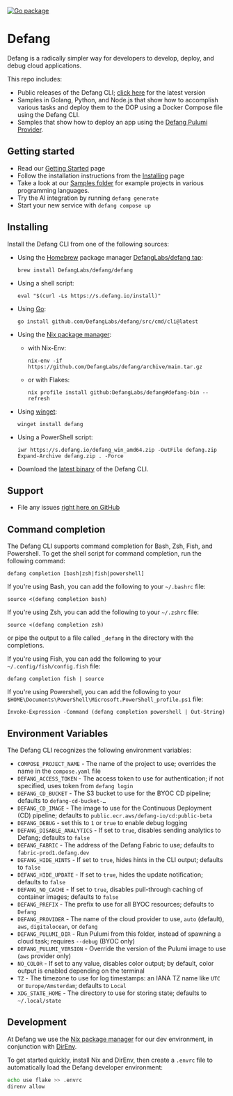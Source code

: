 [![Go package](https://github.com/DefangLabs/defang/actions/workflows/go.yml/badge.svg?branch=main)](https://github.com/DefangLabs/defang/actions/workflows/go.yml)

# Defang

Defang is a radically simpler way for developers to develop, deploy, and debug cloud applications.

This repo includes:

- Public releases of the Defang CLI; [click here](https://github.com/DefangLabs/defang/releases/latest/) for the latest version
- Samples in Golang, Python, and Node.js that show how to accomplish various tasks and deploy them to the DOP using a Docker Compose file using the Defang CLI.
- Samples that show how to deploy an app using the [Defang Pulumi Provider](https://github.com/DefangLabs/pulumi-defang).

## Getting started

- Read our [Getting Started](https://docs.defang.io/docs/getting-started) page
- Follow the installation instructions from the [Installing](https://docs.defang.io/docs/getting-started/installing) page
- Take a look at our [Samples folder](https://github.com/DefangLabs/defang/tree/main/samples) for example projects in various programming languages.
- Try the AI integration by running `defang generate`
- Start your new service with `defang compose up`

## Installing

Install the Defang CLI from one of the following sources:

* Using the [Homebrew](https://brew.sh) package manager [DefangLabs/defang tap](https://github.com/DefangLabs/homebrew-defang):
  ```
  brew install DefangLabs/defang/defang
  ```

* Using a shell script:
  ```
  eval "$(curl -Ls https://s.defang.io/install)"
  ```

* Using [Go](https://go.dev):
  ```
  go install github.com/DefangLabs/defang/src/cmd/cli@latest
  ```

* Using the [Nix package manager](https://nixos.org):
  - with Nix-Env:
    ```
    nix-env -if https://github.com/DefangLabs/defang/archive/main.tar.gz
    ```
  - or with Flakes:
    ```
    nix profile install github:DefangLabs/defang#defang-bin --refresh
    ```

* Using [winget](https://learn.microsoft.com/en-us/windows/package-manager/winget/):
  ```
  winget install defang
  ```

* Using a PowerShell script:
  ```
  iwr https://s.defang.io/defang_win_amd64.zip -OutFile defang.zip
  Expand-Archive defang.zip . -Force
  ```

* Download the [latest binary](https://github.com/DefangLabs/defang/releases/latest/) of the Defang CLI.

## Support

- File any issues [right here on GitHub](https://github.com/DefangLabs/defang/issues)

## Command completion

The Defang CLI supports command completion for Bash, Zsh, Fish, and Powershell. To get the shell script for command completion, run the following command:

```
defang completion [bash|zsh|fish|powershell]
```

If you're using Bash, you can add the following to your `~/.bashrc` file:

```
source <(defang completion bash)
```

If you're using Zsh, you can add the following to your `~/.zshrc` file:

```
source <(defang completion zsh)
```

or pipe the output to a file called `_defang` in the directory with the completions.

If you're using Fish, you can add the following to your `~/.config/fish/config.fish` file:

```
defang completion fish | source
```

If you're using Powershell, you can add the following to your `$HOME\Documents\PowerShell\Microsoft.PowerShell_profile.ps1` file:

```
Invoke-Expression -Command (defang completion powershell | Out-String)
```

## Environment Variables

The Defang CLI recognizes the following environment variables:

- `COMPOSE_PROJECT_NAME` - The name of the project to use; overrides the name in the `compose.yaml` file
- `DEFANG_ACCESS_TOKEN` - The access token to use for authentication; if not specified, uses token from `defang login`
- `DEFANG_CD_BUCKET` - The S3 bucket to use for the BYOC CD pipeline; defaults to `defang-cd-bucket-…`
- `DEFANG_CD_IMAGE` - The image to use for the Continuous Deployment (CD) pipeline; defaults to `public.ecr.aws/defang-io/cd:public-beta`
- `DEFANG_DEBUG` - set this to `1` or `true` to enable debug logging
- `DEFANG_DISABLE_ANALYTICS` - If set to `true`, disables sending analytics to Defang; defaults to `false`
- `DEFANG_FABRIC` - The address of the Defang Fabric to use; defaults to `fabric-prod1.defang.dev`
- `DEFANG_HIDE_HINTS` - If set to `true`, hides hints in the CLI output; defaults to `false`
- `DEFANG_HIDE_UPDATE` - If set to `true`, hides the update notification; defaults to `false`
- `DEFANG_NO_CACHE` - If set to `true`, disables pull-through caching of container images; defaults to `false`
- `DEFANG_PREFIX` - The prefix to use for all BYOC resources; defaults to `Defang`
- `DEFANG_PROVIDER` - The name of the cloud provider to use, `auto` (default), `aws`, `digitalocean`, or `defang`
- `DEFANG_PULUMI_DIR` - Run Pulumi from this folder, instead of spawning a cloud task; requires `--debug` (BYOC only)
- `DEFANG_PULUMI_VERSION` - Override the version of the Pulumi image to use (`aws` provider only)
- `NO_COLOR` - If set to any value, disables color output; by default, color output is enabled depending on the terminal
- `TZ` - The timezone to use for log timestamps: an IANA TZ name like `UTC` or `Europe/Amsterdam`; defaults to `Local`
- `XDG_STATE_HOME` - The directory to use for storing state; defaults to `~/.local/state`

## Development
At Defang we use the [Nix package manager](https://nixos.org) for our dev environment, in conjunction with [DirEnv](https://direnv.net).

To get started quickly, install Nix and DirEnv, then create a `.envrc` file to automatically load the Defang developer environment:
```sh
echo use flake >> .envrc
direnv allow
```


